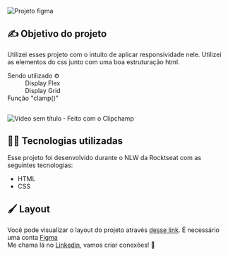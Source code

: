 ![Projeto figma](https://github.com/GustavoGads/newsletter-LP/assets/72572484/782038e8-4cb6-4521-8d38-672ba31b4bcb)

## ✍ Objetivo do projeto

Utilizei esses projeto com o intuito de aplicar responsividade nele. Utilizei as elementos do css junto com uma boa estruturação html. 

<dl>
  <dt>Sendo utilizado ⚙</dt>
  <dd>Display Flex</dd>
  <dd>Display Grid</dd>
  <dd">Função "clamp()"</dd>
</dl>

##
![Vídeo sem título ‐ Feito com o Clipchamp](https://github.com/GustavoGads/newsletter-LP/assets/72572484/6d3cd50a-a45a-434e-84b7-690974e1b80d)

## 👨‍💻 Tecnologias utilizadas
Esse projeto foi desenvolvido durante o NLW da Rocktseat com as seguintes tecnologias:
- HTML
- CSS

## 🖌️ Layout

Você pode visualizar o layout do projeto através
[desse link](https://www.figma.com/community/file/1291394985565910709).
É necessário uma conta [Figma](https://www.figma.com)
<br>
Me chama lá no [Linkedin](https://www.linkedin.com/in/gustavo-almeida-04796a1b2/), vamos criar conexões! 🤝
